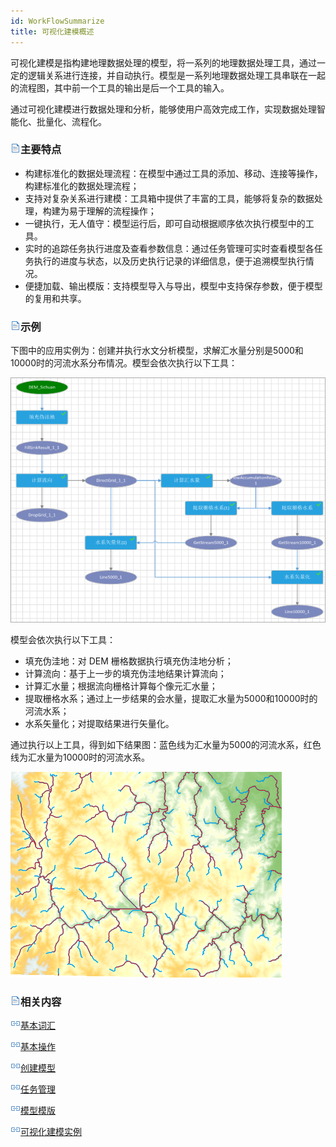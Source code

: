 ```yaml
---
id: WorkFlowSummarize
title: 可视化建模概述
---  
```


可视化建模是指构建地理数据处理的模型，将一系列的地理数据处理工具，通过一定的逻辑关系进行连接，并自动执行。模型是一系列地理数据处理工具串联在一起的流程图，其中前一个工具的输出是后一个工具的输入。

通过可视化建模进行数据处理和分析，能够使用户高效完成工作，实现数据处理智能化、批量化、流程化。

### ![](img/read.gif)主要特点

  * 构建标准化的数据处理流程：在模型中通过工具的添加、移动、连接等操作，构建标准化的数据处理流程；
  * 支持对复杂关系进行建模：工具箱中提供了丰富的工具，能够将复杂的数据处理，构建为易于理解的流程操作；
  * 一键执行，无人值守：模型运行后，即可自动根据顺序依次执行模型中的工具。
  * 实时的追踪任务执行进度及查看参数信息：通过任务管理可实时查看模型各任务执行的进度与状态，以及历史执行记录的详细信息，便于追溯模型执行情况。
  * 便捷加载、输出模版：支持模型导入与导出，模型中支持保存参数，便于模型的复用和共享。

### ![](img/read.gif)示例

下图中的应用实例为：创建并执行水文分析模型，求解汇水量分别是5000和10000时的河流水系分布情况。模型会依次执行以下工具：

![](img/WorkFlow.png) 

  
模型会依次执行以下工具：

  * 填充伪洼地：对 DEM 栅格数据执行填充伪洼地分析；
  * 计算流向：基于上一步的填充伪洼地结果计算流向；
  * 计算汇水量；根据流向栅格计算每个像元汇水量；
  * 提取栅格水系；通过上一步结果的会水量，提取汇水量为5000和10000时的河流水系；
  * 水系矢量化；对提取结果进行矢量化。

通过执行以上工具，得到如下结果图：蓝色线为汇水量为5000的河流水系，红色线为汇水量为10000时的河流水系。

![](img/WorkFlowresult.png) 

  
### ![](img/read.gif)相关内容

![](img/smalltitle.png)[基本词汇](WFConcepts.html)

![](img/smalltitle.png)[基本操作](WFBasicOperation.html)

![](img/smalltitle.png)[创建模型](CreatWorkFlow.html)

![](img/smalltitle.png)[任务管理](WFTaskManagement.html)

![](img/smalltitle.png)[模型模版](WorkFlowTemplate.html)

![](img/smalltitle.png)[可视化建模实例](WorkFlowApplications.html)


